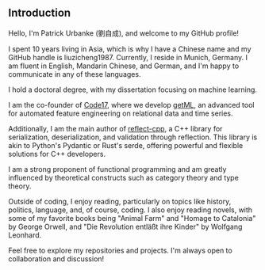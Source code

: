 ## Introduction

Hello, I'm Patrick Urbanke (劉自成), and welcome to my GitHub profile!

I spent 10 years living in Asia, which is why I have a Chinese name and my GitHub handle is liuzicheng1987. Currently, I reside in Munich, Germany. I am fluent in English, Mandarin Chinese, and German, and I'm happy to communicate in any of these languages.

I hold a doctoral degree, with my dissertation focusing on machine learning.

I am the co-founder of [Code17](https://www.code17.io), where we develop [getML](https://www.getml.com), an advanced tool for automated feature engineering on relational data and time series.

Additionally, I am the main author of [reflect-cpp](https://github.com/getml/reflect-cpp), a C++ library for serialization, deserialization, and validation through reflection. This library is akin to Python's Pydantic or Rust's serde, offering powerful and flexible solutions for C++ developers.

I am a strong proponent of functional programming and am greatly influenced by theoretical constructs such as category theory and type theory.

Outside of coding, I enjoy reading, particularly on topics like history, politics, language, and, of course, coding. I also enjoy reading novels, with some of my favorite books being "Animal Farm" and "Homage to Catalonia" by George Orwell, and "Die Revolution entläßt ihre Kinder" by Wolfgang Leonhard.

Feel free to explore my repositories and projects. I'm always open to collaboration and discussion!
